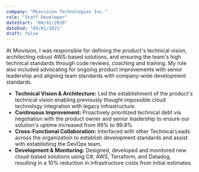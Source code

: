 ```yaml
---
company: "Miovision Technologies Inc."
role: "Staff Developer"
dateStart: "09/01/2020"
dateEnd: "03/01/2021"
draft: false
---
```


At Miovision, I was responsible for defining the product's technical vision, architecting robust AWS-based solutions, and ensuring the team's high technical standards through code reviews, coaching and training. My role also included advocating for ongoing product improvements with senior leadership and aligning team standards with company-wide development standards.

- **Technical Vision & Architecture:** Led the establishment of the product's technical vision enabling previously thought impossible cloud technology integration with legacy infrastructure.
- **Continuous Improvement:** Proactively prioritized technical debt via negotiation with the product owner and senior leadership to ensure our solution's uptime increased from 99% to 99.9%
- **Cross-Functional Collaboration:** Interfaced with other Technical Leads across the organization to establish development standards and assist with establishing the DevOps team.
- **Development & Monitoring:** Designed, developed and monitored new cloud-based solutions using C#, AWS, Terraform, and Datadog, resulting in a 10% reduction in infrastructure costs from initial estimates.
